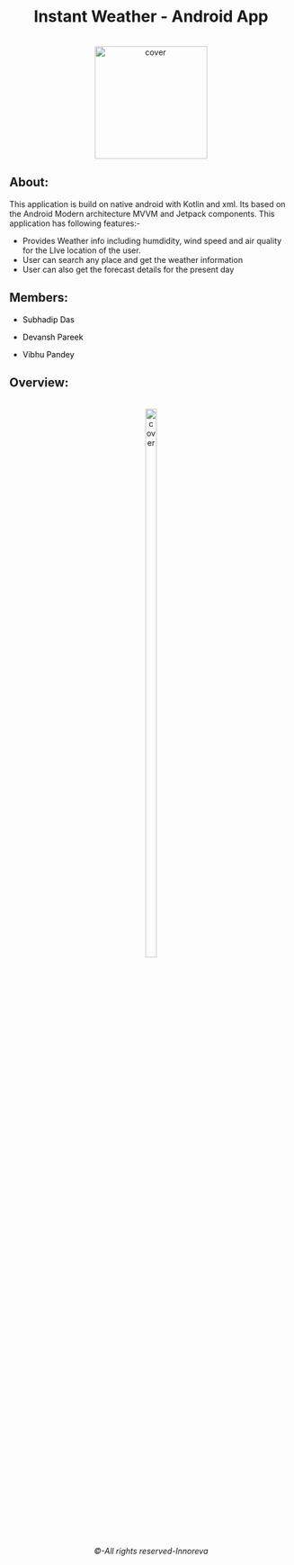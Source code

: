 <div align="center">
<h1>Instant Weather - Android App</h1>
</div><br>
<div align="center">
<img width="200px" height = "200px" src="https://user-images.githubusercontent.com/89024718/155819950-529caeff-f0b4-40dc-8774-f5de97cd58e5.png" alt="cover" />
</div>

## About:
This application is build on native android with Kotlin and xml. Its based on the Android Modern architecture MVVM and Jetpack components. This application has following features:-

* Provides Weather info including humdidity, wind speed and air quality for the LIve location of the user.
* User can search any place and get the weather information
* User can also get the forecast details for the present day

## Members:

- <a href="https://github.com/Subhadiptech" title="Click here" style="background-color:#FFFFFF;color:#000000;text-decoration:none">Subhadip Das</a>
 
- <a href="https://github.com/pareekdevansh" title="Click here" style="background-color:#FFFFFF;color:#000000;text-decoration:none">Devansh Pareek</a>
 
- <a href="https://github.com/Joaquin144" title="Click here" style="background-color:#FFFFFF;color:#000000;text-decoration:none">Vibhu Pandey</a>

## Overview:
<br>

<div align="center">
<img width="20%" height = "50%" src="https://user-images.githubusercontent.com/89024718/155822140-dfbda82d-1260-4b6a-b6d6-8d8ea629d605.gif" alt="cover" />
</div>
<br><br><br>
<div align="center">
<h6>©-All rights reserved-Innoreva</h6>
</div>

